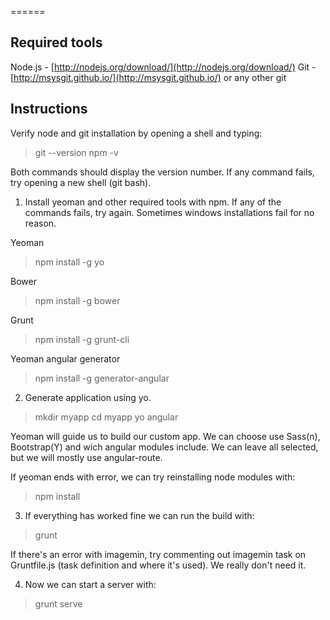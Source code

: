 ======

## Required tools

Node.js - [http://nodejs.org/download/](http://nodejs.org/download/)
Git - [http://msysgit.github.io/](http://msysgit.github.io/) or any other git 

## Instructions

Verify node and git installation by opening a shell and typing:

> git --version
> npm -v

Both commands should display the version number. If any command fails, try opening a new shell (git bash).

1. Install yeoman and other required tools with npm. If any of the commands fails, try again. Sometimes windows installations fail for no reason.

Yeoman
> npm install -g yo

Bower 
> npm install -g bower

Grunt
> npm install -g grunt-cli

Yeoman angular generator
> npm install -g generator-angular

2. Generate application using yo.

> mkdir myapp
> cd myapp
> yo angular

Yeoman will guide us to build our custom app. We can choose use Sass(n), Bootstrap(Y) and wich angular modules include. We can leave all selected, but we will mostly use angular-route.

If yeoman ends with error, we can try reinstalling node modules with:

> npm install

3. If everything has worked fine we can run the build with:
> grunt

If there's an error with imagemin, try commenting out imagemin task on Gruntfile.js (task definition and where it's used). We really don't need it.

4. Now we can start a server with:
> grunt serve